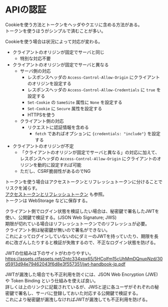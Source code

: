 # APIの認証

Cookieを使う方法とトークンをヘッダやクエリに含める方法がある。  
トークンを使うほうがシンプルで済むことが多い。

Cookieを使う場合は状況によって対応が変わる。

- クライアントのオリジンが固定でサーバと同じ
    - 特別な対応不要
- クライアントのオリジンが固定でサーバと異なる
    - サーバ側の対応
        - レスポンスヘッダの `Access-Control-Allow-Origin` にクライアントのオリジンを設定する
        - レスポンスヘッダの `Access-Control-Allow-Credentials` に `true` を設定する
        - `Set-Cookie` の `SameSite` 属性に `None` を設定する
        - `Set-Cookie` に `Secure` 属性を設定する
        - HTTPSを使う
    - クライアント側の対応
        - リクエストに認証情報を含める
            - `fetch` であればオプションに `{credentials: "include"}` を設定する
- クライアントのオリジンが不定
    - 「クライアントのオリジンが固定でサーバと異なる」の対応に加えて、レスポンスヘッダの `Access-Control-Allow-Origin` にクライアントのオリジンを動的に設定すれば可能
    - ただし、CSRF脆弱性があるのでNG

トークンを使う場合はアクセストークンとリフレッシュトークンに分けることでリスクを減らす。  
[アクセストークンとリフレッシュトークン](./%E3%82%A2%E3%82%AF%E3%82%BB%E3%82%B9%E3%83%88%E3%83%BC%E3%82%AF%E3%83%B3%E3%81%A8%E3%83%AA%E3%83%95%E3%83%AC%E3%83%83%E3%82%B7%E3%83%A5%E3%83%88%E3%83%BC%E3%82%AF%E3%83%B3.md) も参照。  
トークンは WebStorage などに保存する。

クライアント側でログイン状態を検証したい場合は、秘密鍵で署名したJWTを使い、公開鍵で検証する。(JSON Web Signature; JWS)  
期限が切れている場合はリフレッシュトークンでのリフレッシュが必要。  
クライアント側は秘密鍵が無いので署名ができない。  
これによってログインしていないのにダミーのJWTを持っていたり、期限を長めに改ざんしたりすると検証が失敗するので、不正なログイン状態を防げる。

JWTの仕組みは下のサイトがわかりやすい。  
https://assets.ctfassets.net/2ntc334xpx65/5HColfm15cUhMmDQnupNzd/30d5913d94e79462043f6d8e3f557351/jwt-handbook-jp.pdf

JWTが漏洩した場合でも不正利用を防ぐには、JSON Web Encryption (JWE) や Token Binding という仕組みを使えば良い。  
詳しくは上のリンクに記載されているが、JWSと逆に各ユーザがそれぞれの秘密鍵で署名し、サーバに登録しておいた対応する公開鍵で検証する。  
これにより秘密鍵が漏洩しなければJWTが漏洩しても不正利用を防げる。
